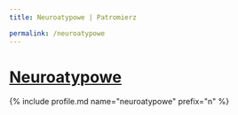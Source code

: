 ```yaml
---
title: Neuroatypowe | Patromierz

permalink: /neuroatypowe
---
```


# [Neuroatypowe](https://patronite.pl/neuroatypowe)

{% include profile.md name="neuroatypowe" prefix="n" %}
